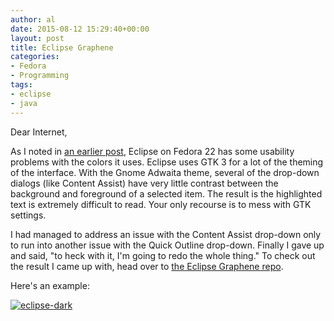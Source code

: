 ```yaml
---
author: al
date: 2015-08-12 15:29:40+00:00
layout: post
title: Eclipse Graphene
categories:
- Fedora
- Programming
tags:
- eclipse
- java
---
```


Dear Internet,

As I noted in [an earlier post](https://blog.lnx.cx/2015/07/09/eclipse_content_assist_colors/), Eclipse on Fedora 22 has some usability problems with the colors it uses. Eclipse uses GTK 3 for a lot of the theming of the interface. With the Gnome Adwaita theme, several of the drop-down dialogs (like Content Assist) have very little contrast between the background and foreground of a selected item. The result is the highlighted text is extremely difficult to read. Your only recourse is to mess with GTK settings.

I had managed to address an issue with the Content Assist drop-down only to run into another issue with the Quick Outline drop-down. Finally I gave up and said, "to heck with it, I'm going to redo the whole thing." To check out the result I came up with, head over to [the Eclipse Graphene repo](https://www.github.com/awood/eclipse-graphene).

Here's an example:

[![eclipse-dark](https://blog.lnx.cx/wp-content/uploads/2015/08/eclipse-dark.png)](https://blog.lnx.cx/wp-content/uploads/2015/08/eclipse-dark.png)
